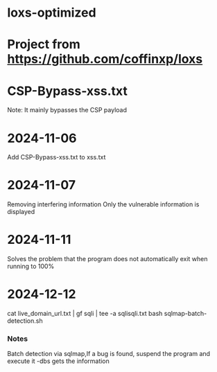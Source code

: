# loxs-optimized

# Project from https://github.com/coffinxp/loxs

# CSP-Bypass-xss.txt 

Note: It mainly bypasses the CSP payload

# 2024-11-06

Add CSP-Bypass-xss.txt to xss.txt


# 2024-11-07

Removing interfering information
Only the vulnerable information is displayed


# 2024-11-11

Solves the problem that the program does not automatically exit when running to 100%

# 2024-12-12

cat live_domain_url.txt | gf sqli | tee -a sqlisqli.txt
bash sqlmap-batch-detection.sh
### Notes
Batch detection via sqlmap,If a bug is found, suspend the program and execute it -dbs gets the information
